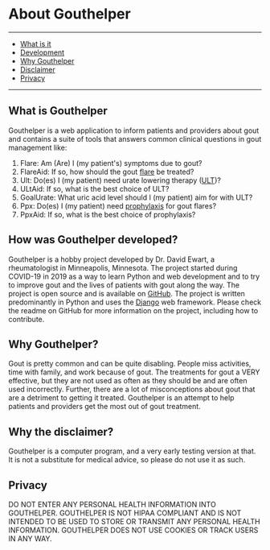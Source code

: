 # About Gouthelper

---

- [What is it](#what-is-it)
- [Development](#development)
- [Why Gouthelper](#why-gouthelper)
- [Disclaimer](#disclaimer)
- [Privacy](#privacy)

---

## <span id="what-is-it">What is Gouthelper</span>

Gouthelper is a web application to inform patients and providers about gout and contains a suite of tools that answers
common clinical questions in gout management like:

1. Flare: Am (Are) I (my patient's) symptoms due to gout?
2. FlareAid: If so, how should the gout [flare](/treatments/about/flare/) be treated?
3. Ult: Do(es) I (my patient) need urate lowering therapy ([ULT](/treatments/about/ult/))?
4. ULtAid: If so, what is the best choice of ULT?
5. GoalUrate: What uric acid level should I (my patient) aim for with ULT?
6. Ppx: Do(es) I (my patient) need [prophylaxis](/treatments/about/ppx/) for gout flares?
7. PpxAid: If so, what is the best choice of prophylaxis?

## <span id="development">How was Gouthelper developed?</span>

Gouthelper is a hobby project developed by Dr. David Ewart, a rheumatologist in Minneapolis, Minnesota. The project started
during COVID-19 in 2019 as a way to learn Python and web development and to try to improve gout and the lives of patients with gout along the way. The project is open source and is available on [GitHub](https://github.com/Spiewart/gouthelper). The project is written predominantly in Python and uses the [Django](https://www.djangoproject.com/) web framework. Please check the readme on GitHub for more information on the project, including how to contribute.

## <span id="why-gouthelper">Why Gouthelper?</span>

Gout is pretty common and can be quite disabling. People miss activities, time with family, and work because of gout. The
treatments for gout a VERY effective, but they are not used as often as they should be and are often used incorrectly. Further,
there are a lot of misconceptions about gout that are a detriment
to getting it treated. Gouthelper is an attempt to help patients and providers get the most out of gout treatment.

## <span id="disclaimer">Why the disclaimer?</span>

Gouthelper is a computer program, and a very early testing version at that. It is not a substitute for medical advice, so
please do not use it as such.

## <span id="privacy">Privacy</span>

DO NOT ENTER ANY PERSONAL HEALTH INFORMATION INTO GOUTHELPER. GOUTHELPER IS NOT HIPAA COMPLIANT AND IS NOT INTENDED TO BE USED
TO STORE OR TRANSMIT ANY PERSONAL HEALTH INFORMATION. GOUTHELPER DOES NOT USE COOKIES OR TRACK USERS IN ANY WAY.
